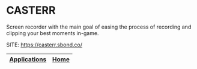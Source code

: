 # CASTERR

 Screen recorder with the main goal of easing the process of recording  and clipping your best moments in-game.

 SITE: https://casterr.sbond.co/

 | [Applications](https://portable-linux-apps.github.io/apps.html) | [Home](https://portable-linux-apps.github.io)
 | --- | --- |
